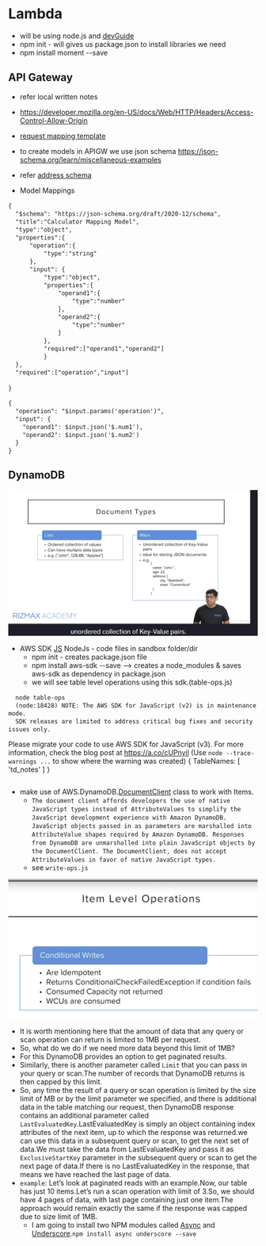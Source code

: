 # Lambda

- will be using node.js and [devGuide](https://docs.aws.amazon.com/lambda/latest/dg/nodejs-handler.html)
- npm init - will gives us package.json to install libraries we need
- npm install moment --save

## API Gateway

- refer local written notes

- https://developer.mozilla.org/en-US/docs/Web/HTTP/Headers/Access-Control-Allow-Origin

- [request mapping template](https://docs.aws.amazon.com/apigateway/latest/developerguide/api-gateway-mapping-template-reference.html)
- to create models in APIGW we use json schema https://json-schema.org/learn/miscellaneous-examples
- refer [address schema](https://json-schema.org/learn/json-schema-examples#address)
- Model Mappings

```
{
  "$schema": "https://json-schema.org/draft/2020-12/schema",
  "title":"Calculator Mapping Model",
  "type":"object",
  "properties":{
      "operation":{
          "type":"string"
      },
      "input": {
          "type":"object",
          "properties":{
              "operand1":{
                  "type":"number"
              },
              "operand2":{
                  "type":"number"
              }
          },
          "required":["operand1","operand2"]
          }
  },
  "required":["operation","input"]

}
```

```
{
  "operation": "$input.params('operation')",
  "input": {
    "operand1": $input.json('$.num1'),
    "operand2": $input.json('$.num2')
  }
}
```

## DynamoDB

![alt text](dynamodb/image.png)

- AWS SDK [JS](https://docs.aws.amazon.com/AWSJavaScriptSDK/latest/AWS/DynamoDB.html) NodeJs - code files in sandbox folder/dir
  - npm init - creates package.json file
  - npm install aws-sdk --save --> creates a node_modules & saves aws-sdk as dependency in package.json
  - we will see table level operations using this sdk.(table-ops.js)

```
  node table-ops
  (node:18428) NOTE: The AWS SDK for JavaScript (v2) is in maintenance mode.
  SDK releases are limited to address critical bug fixes and security issues only.
```

Please migrate your code to use AWS SDK for JavaScript (v3).
For more information, check the blog post at https://a.co/cUPnyil
(Use `node --trace-warnings ...` to show where the warning was created)
{ TableNames: [ 'td_notes' ] }

```

```

- make use of AWS.DynamoDB.[DocumentClient](https://docs.aws.amazon.com/AWSJavaScriptSDK/latest/AWS/DynamoDB/DocumentClient.html) class to work with Items.
  - `The document client affords developers the use of native JavaScript types instead of AttributeValues to simplify the JavaScript development experience with Amazon DynamoDB. JavaScript objects passed in as parameters are marshalled into AttributeValue shapes required by Amazon DynamoDB. Responses from DynamoDB are unmarshalled into plain JavaScript objects by the DocumentClient. The DocumentClient, does not accept AttributeValues in favor of native JavaScript types.`
  - see `write-ops.js`

![alt text](dynamodb/image-1.png)

- It is worth mentioning here that the amount of data that any query or scan operation can return is limited to 1MB per request.
- So, what do we do if we need more data beyond this limit of 1MB?
- For this DynamoDB provides an option to get paginated results.
- Similarly, there is another parameter called `Limit` that you can pass in your query or scan.The number of records that DynamoDB returns is then capped by this limit.
- So, any time the result of a query or scan operation is limited by the size limit of MB or by the limit parameter we specified, and there is additional data in the table matching our request, then DynamoDB response contains an additional parameter called `LastEvaluatedKey`.LastEvaluatedKey is simply an object containing index attributes of the next item, up to which the response was returned.we can use this data in a subsequent query or scan, to get the next set of data.We must take the data from LastEvaluatedKey and pass it as `ExclusiveStartKey` parameter in the subsequent query or scan to get the next page of data.If there is no LastEvaluatedKey in the response, that means we have reached the last page of data.
- `example`: Let’s look at paginated reads with an example.Now, our table has just 10 items.Let’s run a scan operation with limit of 3.So, we should have 4 pages of data, with last page containing just one item.The approach would remain exactly the same if the response was capped due to size limit of 1MB.
  - I am going to install two NPM modules called [Async](https://caolan.github.io/async/v3/) and [Underscore](https://underscorejs.org/).`npm install async underscore --save`
